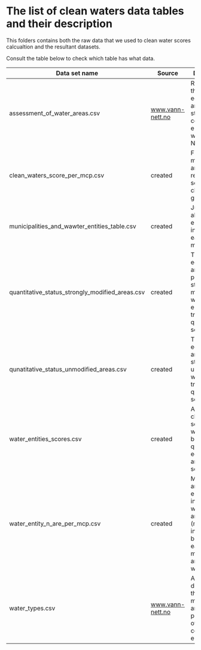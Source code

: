 # The list of clean waters data tables and their description

This folders contains both the raw data that we used to clean water scores calcualtion and the resultant datasets.

Consult the table below to check which table has what data.

Data set name |Source     | Description
--------------|-----------|---------------
assessment_of_water_areas.csv| www.vann-nett.no| Raw data on the ecological and chemical status of coastal water entities in the whole Norway
clean_waters_score_per_mcp.csv | created  | Final table of municipalities and their respective scores for clean waters goal
municipalities_and_wawter_entities_table.csv| created| Just a list of all the water entities that intersect with each municipality
quantitative_status_strongly_modified_areas.csv| created | The ecological and chemical potential of strongly modified water entities, transalted to qunatitative scores
qunatitative_status_unmodified_areas.csv | created| The ecologcial and chemcial status of unmodified water entities translated to qunatitative scores
water_entities_scores.csv | created| Average clean water scores per water entity, based on quantitave ecological and chemical scores
water_entity_n_are_per_mcp.csv|created |Municipalities and water entities intersecting with them, and areas (m^2) of the intersection between each municipality and each water entity
water_types.csv| www.vann-nett.no| A table describing the category, morphology and other parameters of each coastal water entity. 
